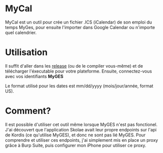 # MyCal

MyCal est un outil pour crée un fichier .ICS (iCalendar) de son emploi du temps MyGes, pour ensuite l'importer dans Google Calendar ou n'importe quel calendrier.

# Utilisation

Il suffit d'aller dans les [release](https://github.com/obito/mycal/releases) (ou de le compiler vous-même) et de télécharger l'éxecutable pour votre plateforme. Ensuite, connectez-vous avec vos identifiants **MyGES**

Le format utilisé pour les dates est mm/dd/yyyy (mois/jour/année, format US).

# Comment?

Il est possible d'utiliser cet outil même lorsque MyGES n'est pas fonctionel. J'ai découvert que l'application Skolae avait leur propre endpoints sur l'api de Kordis (ce qu'utilise MyGES), et donc ne sont pas lié MyGES. Pour comprendre et utiliser ces endpoints, j'ai simplement mis en place un proxy grâce à Burp Suite, puis configurer mon iPhone pour utiliser ce proxy. 

